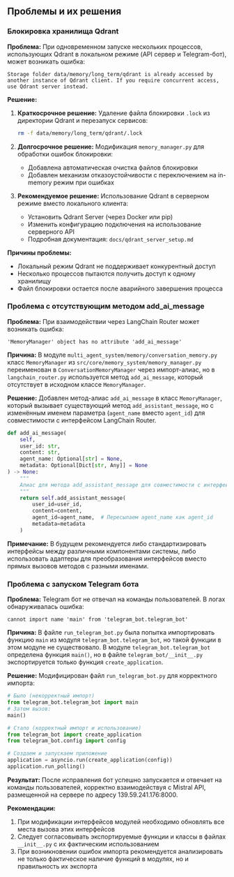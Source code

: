 ## Проблемы и их решения

### Блокировка хранилища Qdrant

**Проблема:**
При одновременном запуске нескольких процессов, использующих Qdrant в локальном режиме (API сервер и Telegram-бот), может возникать ошибка:
```
Storage folder data/memory/long_term/qdrant is already accessed by another instance of Qdrant client. If you require concurrent access, use Qdrant server instead.
```

**Решение:**
1. **Краткосрочное решение:** Удаление файла блокировки `.lock` из директории Qdrant и перезапуск сервисов:
   ```bash
   rm -f data/memory/long_term/qdrant/.lock
   ```

2. **Долгосрочное решение:** Модификация `memory_manager.py` для обработки ошибок блокировки:
   - Добавлена автоматическая очистка файлов блокировки
   - Добавлен механизм отказоустойчивости с переключением на in-memory режим при ошибках

3. **Рекомендуемое решение:** Использование Qdrant в серверном режиме вместо локального клиента:
   - Установить Qdrant Server (через Docker или pip)
   - Изменить конфигурацию подключения на использование серверного API
   - Подробная документация: `docs/qdrant_server_setup.md`

**Причины проблемы:**
- Локальный режим Qdrant не поддерживает конкурентный доступ
- Несколько процессов пытаются получить доступ к одному хранилищу
- Файл блокировки остается после аварийного завершения процесса 

### Проблема с отсутствующим методом add_ai_message

**Проблема:**
При взаимодействии через LangChain Router может возникать ошибка:
```
'MemoryManager' object has no attribute 'add_ai_message'
```

**Причина:**
В модуле `multi_agent_system/memory/conversation_memory.py` класс `MemoryManager` из `src/core/memory_system/memory_manager.py` переименован в `ConversationMemoryManager` через импорт-алиас, но в `langchain_router.py` используется метод `add_ai_message`, который отсутствует в исходном классе `MemoryManager`.

**Решение:**
Добавлен метод-алиас `add_ai_message` в класс `MemoryManager`, который вызывает существующий метод `add_assistant_message`, но с изменённым именем параметра (`agent_name` вместо `agent_id`) для совместимости с интерфейсом LangChain Router.

```python
def add_ai_message(
    self,
    user_id: str,
    content: str,
    agent_name: Optional[str] = None,
    metadata: Optional[Dict[str, Any]] = None
) -> None:
    """
    Алиас для метода add_assistant_message для совместимости с интерфейсом langchain_router.
    """
    return self.add_assistant_message(
        user_id=user_id,
        content=content,
        agent_id=agent_name,  # Пересылаем agent_name как agent_id
        metadata=metadata
    )
```

**Примечание:**
В будущем рекомендуется либо стандартизировать интерфейсы между различными компонентами системы, либо использовать адаптеры для преобразования интерфейсов вместо прямых вызовов методов с разными именами. 

### Проблема с запуском Telegram бота

**Проблема:**
Telegram бот не отвечал на команды пользователей. В логах обнаруживалась ошибка:
```
cannot import name 'main' from 'telegram_bot.telegram_bot'
```

**Причина:**
В файле `run_telegram_bot.py` была попытка импортировать функцию `main` из модуля `telegram_bot.telegram_bot`, но такой функции в этом модуле не существовало. В модуле `telegram_bot.telegram_bot` определена функция `main()`, но в файле `telegram_bot/__init__.py` экспортируется только функция `create_application`.

**Решение:**
Модифицирован файл `run_telegram_bot.py` для корректного импорта:
```python
# Было (некорректный импорт)
from telegram_bot.telegram_bot import main
# Затем вызов:
main()

# Стало (корректный импорт и использование)
from telegram_bot import create_application
from telegram_bot.config import config

# Создаем и запускаем приложение
application = asyncio.run(create_application(config))
application.run_polling()
```

**Результат:**
После исправления бот успешно запускается и отвечает на команды пользователей, корректно взаимодействуя с Mistral API, размещенной на сервере по адресу 139.59.241.176:8000.

**Рекомендации:**
1. При модификации интерфейсов модулей необходимо обновлять все места вызова этих интерфейсов
2. Следует согласовывать экспортируемые функции и классы в файлах `__init__.py` с их фактическим использованием
3. При возникновении ошибок импорта рекомендуется анализировать не только фактическое наличие функций в модулях, но и правильность их экспорта 